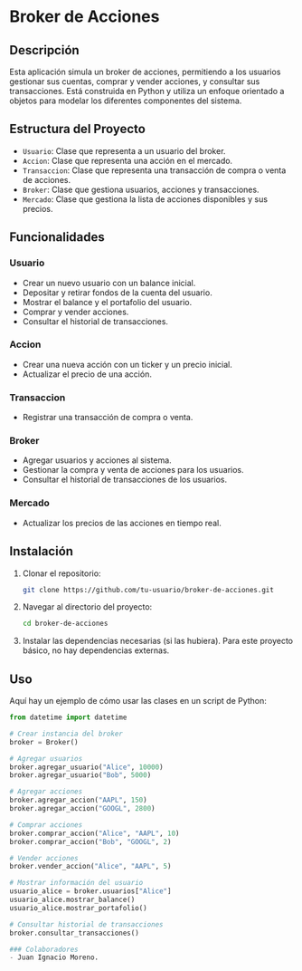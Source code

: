 # Broker de Acciones

## Descripción

Esta aplicación simula un broker de acciones, permitiendo a los usuarios gestionar sus cuentas, comprar y vender acciones, y consultar sus transacciones. Está construida en Python y utiliza un enfoque orientado a objetos para modelar los diferentes componentes del sistema.

## Estructura del Proyecto

- `Usuario`: Clase que representa a un usuario del broker.
- `Accion`: Clase que representa una acción en el mercado.
- `Transaccion`: Clase que representa una transacción de compra o venta de acciones.
- `Broker`: Clase que gestiona usuarios, acciones y transacciones.
- `Mercado`: Clase que gestiona la lista de acciones disponibles y sus precios.

## Funcionalidades

### Usuario
- Crear un nuevo usuario con un balance inicial.
- Depositar y retirar fondos de la cuenta del usuario.
- Mostrar el balance y el portafolio del usuario.
- Comprar y vender acciones.
- Consultar el historial de transacciones.

### Accion
- Crear una nueva acción con un ticker y un precio inicial.
- Actualizar el precio de una acción.

### Transaccion
- Registrar una transacción de compra o venta.

### Broker
- Agregar usuarios y acciones al sistema.
- Gestionar la compra y venta de acciones para los usuarios.
- Consultar el historial de transacciones de los usuarios.

### Mercado
- Actualizar los precios de las acciones en tiempo real.

## Instalación

1. Clonar el repositorio:
    ```bash
    git clone https://github.com/tu-usuario/broker-de-acciones.git
    ```
2. Navegar al directorio del proyecto:
    ```bash
    cd broker-de-acciones
    ```
3. Instalar las dependencias necesarias (si las hubiera). Para este proyecto básico, no hay dependencias externas.

## Uso

Aquí hay un ejemplo de cómo usar las clases en un script de Python:

```python
from datetime import datetime

# Crear instancia del broker
broker = Broker()

# Agregar usuarios
broker.agregar_usuario("Alice", 10000)
broker.agregar_usuario("Bob", 5000)

# Agregar acciones
broker.agregar_accion("AAPL", 150)
broker.agregar_accion("GOOGL", 2800)

# Comprar acciones
broker.comprar_accion("Alice", "AAPL", 10)
broker.comprar_accion("Bob", "GOOGL", 2)

# Vender acciones
broker.vender_accion("Alice", "AAPL", 5)

# Mostrar información del usuario
usuario_alice = broker.usuarios["Alice"]
usuario_alice.mostrar_balance()
usuario_alice.mostrar_portafolio()

# Consultar historial de transacciones
broker.consultar_transacciones()

### Colaboradores
- Juan Ignacio Moreno.
